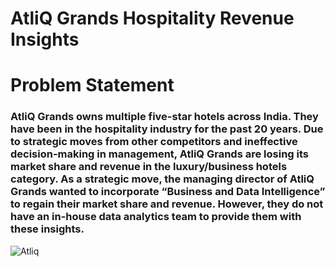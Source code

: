 # AtliQ Grands Hospitality Revenue Insights

# Problem Statement
### AtliQ Grands owns multiple five-star hotels across India. They have been in the hospitality industry for the past 20 years. Due to strategic moves from other competitors and ineffective decision-making in management, AtliQ Grands are losing its market share and revenue in the luxury/business hotels category. As a strategic move, the managing director of AtliQ Grands wanted to incorporate “Business and Data Intelligence” to regain their market share and revenue. However, they do not have an in-house data analytics team to provide them with these insights.


![Atliq](https://github.com/guddushah/Hospitality-Revenue-Insights-PowerBI/assets/40028193/c3d0b987-2132-4895-b7cf-57103aa40757)



